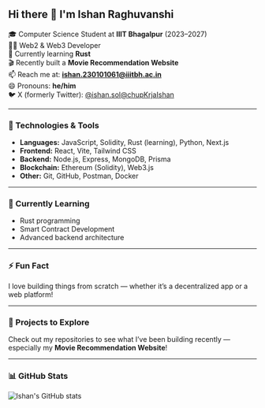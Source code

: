## Hi there 👋 I'm Ishan Raghuvanshi

🎓 Computer Science Student at **IIIT Bhagalpur** (2023–2027)  
🧑‍💻 Web2 & Web3 Developer  
🦀 Currently learning **Rust**  
🎬 Recently built a **Movie Recommendation Website**  
📫 Reach me at: **ishan.230101061@iiitbh.ac.in**  
😄 Pronouns: **he/him**  
🐦 X (formerly Twitter): [@ishan.sol@chupKrjaIshan](https://x.com/chupKrjaIshan)

---

### 🔧 Technologies & Tools
- **Languages:** JavaScript, Solidity, Rust (learning), Python, Next.js  
- **Frontend:** React, Vite, Tailwind CSS  
- **Backend:** Node.js, Express, MongoDB, Prisma  
- **Blockchain:** Ethereum (Solidity), Web3.js  
- **Other:** Git, GitHub, Postman, Docker

---

### 🌱 Currently Learning
- Rust programming  
- Smart Contract Development  
- Advanced backend architecture  

---

### ⚡ Fun Fact
I love building things from scratch — whether it’s a decentralized app or a web platform!

---

### 📌 Projects to Explore
Check out my repositories to see what I’ve been building recently — especially my **Movie Recommendation Website**!

---

### 📊 GitHub Stats

![Ishan's GitHub stats](https://github-readme-stats.vercel.app/api?username=IshanHunt77&show_icons=true&theme=radical)
